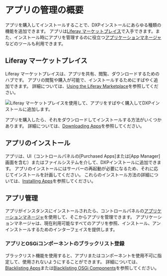 # アプリの管理の概要

アプリを購入してインストールすることで、DXPインストールにあらゆる種類の機能を追加できます。 アプリは[Liferay マーケットプレイス](./purchasing-apps-on-liferay-marketplace.md)で入手できます。また、インストール時にアプリを管理するのに役立つ[アプリケーションマネージャ](./using-the-app-manager.md)などのツールも利用できます。

## Liferay マーケットプレイス

Liferay マーケットプレイスは、アプリを共有、閲覧、ダウンロードするためのハブです。 アプリの閲覧や購入が可能で、インストールするためにすばやく追加できます。 詳細については、[Using the Liferay Marketplace](./purchasing-apps-on-liferay-marketplace.md)を参照してください。

![Liferay マーケットプレイスを使用して、アプリをすばやく購入してDXPインストールに追加します。](./introduction-to-managing-apps/images/01.png)

アプリを購入したら、それをダウンロードしてインストールする方法がいくつかあります。 詳細については、[Downloading Apps](./downloading-apps.md)を参照してください。

## アプリのインストール

アプリは、UI（コントロールパネルの[Purchased Apps]または[App Manager]画面を含む）またはファイルシステムを介して、DXPインストールに追加できます。 アプリのインストールにはサーバーの再起動が必要になるため、それに応じてインストールを計画してください。 これらのインストール方法の詳細については、[Installing Apps](./installing-apps)を参照してください。

## アプリ管理

アプリがインスタンスにインストールされたら、コントロールパネルの[アプリケーションマネージャ](./using-the-app-manager.md)を使用して、そこからアプリを管理できます。 アプリケーションマネージャは、現在利用可能なすべてのアプリを参照、インストール、アンインストールするためのインターフェイスを提供します。

### アプリとOSGiコンポーネントのブラックリスト登録

ブラックリスト機能を使用すると、アプリまたはコンポーネントを使用不可に指定して、使用されないようにすることができます。 詳細については、[Blacklisting Apps](./blacklisting-apps.md)または[Blacklisting OSGi Components](./blacklisting-osgi-components.md)を参照してください。

